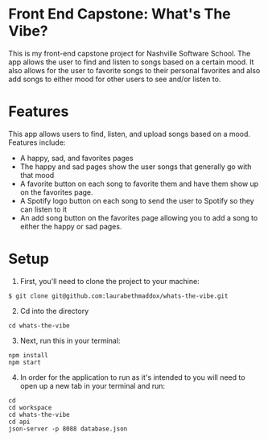 # Front End Capstone: What's The Vibe?

This is my front-end capstone project for Nashville Software School. The app allows the user to find and listen to songs based on a certain mood. It also allows for the user to favorite songs to their personal favorites and also add songs to either mood for other users to see and/or listen to.

# Features

This app allows users to find, listen, and upload songs based on a mood. <br />
Features include:
* A happy, sad, and favorites pages
* The happy and sad pages show the user songs that generally go with that mood
* A favorite button on each song to favorite them and have them show up on the favorites page.
* A Spotify logo button on each song to send the user to Spotify so they can listen to it
* An add song button on the favorites page allowing you to add a song to either the happy or sad pages.

# Setup

1. First, you'll need to clone the project to your machine:
```
$ git clone git@github.com:laurabethmaddox/whats-the-vibe.git
```
2. Cd into the directory
```
cd whats-the-vibe
```
3. Next, run this in your terminal:
```
npm install
npm start
```
4. In order for the application to run as it's intended to you will need to open up a new tab in your terminal and run: 
```
cd
cd workspace
cd whats-the-vibe
cd api
json-server -p 8088 database.json
```
